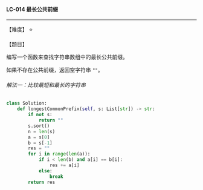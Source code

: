#### LC-014 最长公共前缀

------

【难度】 ⭐ 

【题目】

编写一个函数来查找字符串数组中的最长公共前缀。

如果不存在公共前缀，返回空字符串 `""`。

###### 解法一：比较最短和最长的字符串

```python
class Solution:
    def longestCommonPrefix(self, s: List[str]) -> str:
        if not s:
            return ""
        s.sort()
        n = len(s)
        a = s[0]
        b = s[-1]
        res = ""
        for i in range(len(a)):
            if i < len(b) and a[i] == b[i]:
                res += a[i]
            else:
                break
        return res
```


